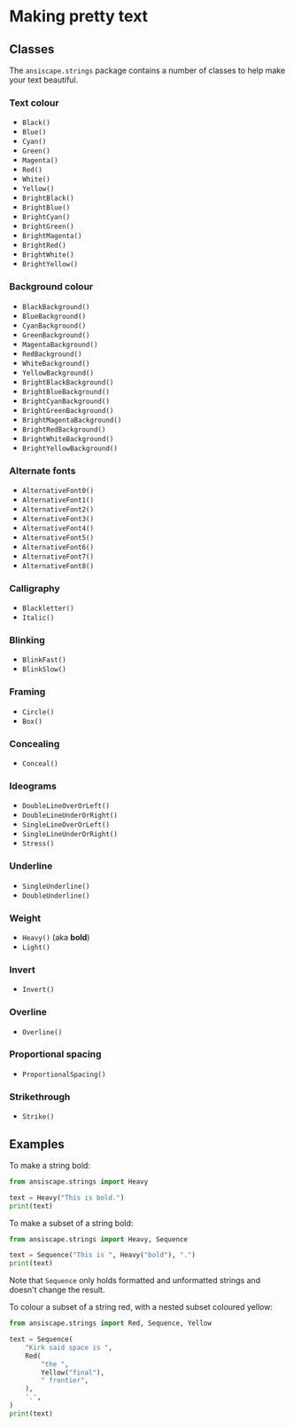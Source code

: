 # Making pretty text

## Classes

The `ansiscape.strings` package contains a number of classes to help make your text beautiful.

### Text colour

- `Black()`
- `Blue()`
- `Cyan()`
- `Green()`
- `Magenta()`
- `Red()`
- `White()`
- `Yellow()`
- `BrightBlack()`
- `BrightBlue()`
- `BrightCyan()`
- `BrightGreen()`
- `BrightMagenta()`
- `BrightRed()`
- `BrightWhite()`
- `BrightYellow()`

### Background colour

- `BlackBackground()`
- `BlueBackground()`
- `CyanBackground()`
- `GreenBackground()`
- `MagentaBackground()`
- `RedBackground()`
- `WhiteBackground()`
- `YellowBackground()`
- `BrightBlackBackground()`
- `BrightBlueBackground()`
- `BrightCyanBackground()`
- `BrightGreenBackground()`
- `BrightMagentaBackground()`
- `BrightRedBackground()`
- `BrightWhiteBackground()`
- `BrightYellowBackground()`

### Alternate fonts

- `AlternativeFont0()`
- `AlternativeFont1()`
- `AlternativeFont2()`
- `AlternativeFont3()`
- `AlternativeFont4()`
- `AlternativeFont5()`
- `AlternativeFont6()`
- `AlternativeFont7()`
- `AlternativeFont8()`

### Calligraphy

- `Blackletter()`
- `Italic()`

### Blinking

- `BlinkFast()`
- `BlinkSlow()`

### Framing

- `Circle()`
- `Box()`

### Concealing

- `Conceal()`

### Ideograms

- `DoubleLineOverOrLeft()`
- `DoubleLineUnderOrRight()`
- `SingleLineOverOrLeft()`
- `SingleLineUnderOrRight()`
- `Stress()`

### Underline

- `SingleUnderline()`
- `DoubleUnderline()`

### Weight

- `Heavy()` (aka **bold**)
- `Light()`

### Invert

- `Invert()`

### Overline

- `Overline()`

### Proportional spacing

- `ProportionalSpacing()`

### Strikethrough

- `Strike()`


## Examples

To make a string bold:

```python
from ansiscape.strings import Heavy

text = Heavy("This is bold.")
print(text)
```

To make a subset of a string bold:

```python
from ansiscape.strings import Heavy, Sequence

text = Sequence("This is ", Heavy("bold"), ".")
print(text)
```

Note that `Sequence` only holds formatted and unformatted strings and doesn't change the result.

To colour a subset of a string red, with a nested subset coloured yellow:

```python
from ansiscape.strings import Red, Sequence, Yellow

text = Sequence(
    "Kirk said space is ",
    Red(
        "the ",
        Yellow("final"),
        " frontier",
    ),
    '.',
)
print(text)
```
